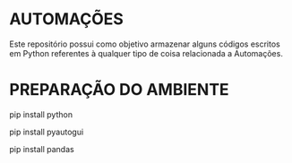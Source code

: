 # AUTOMAÇÕES

Este repositório possui como objetivo armazenar alguns códigos escritos em Python referentes à qualquer tipo de coisa relacionada a Automações.

# PREPARAÇÃO DO AMBIENTE

pip install python

pip install pyautogui

pip install pandas
